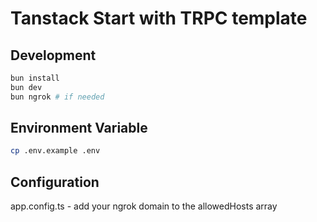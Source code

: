 # Tanstack Start with TRPC template

## Development

```bash
bun install
bun dev
bun ngrok # if needed
```

## Environment Variable

```bash
cp .env.example .env
```

## Configuration

app.config.ts - add your ngrok domain to the allowedHosts array
